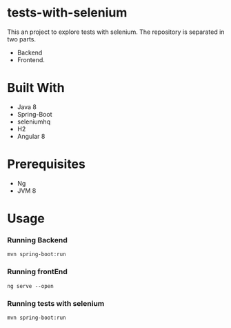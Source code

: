 # tests-with-selenium
 
This an project to explore tests with selenium.
The repository is separated in two parts.

- Backend
- Frontend.

# Built With
- Java 8
- Spring-Boot
- seleniumhq
- H2
- Angular 8

# Prerequisites
 - Ng
 - JVM 8
 
# Usage
### Running Backend
`mvn spring-boot:run`

### Running frontEnd
`ng serve --open`

### Running tests with selenium
`mvn spring-boot:run`


